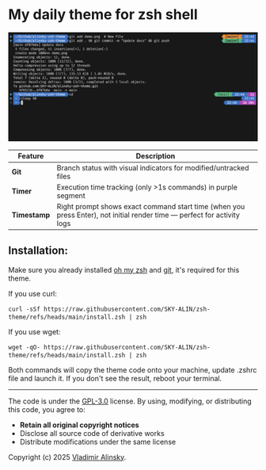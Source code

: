 # My daily theme for zsh shell

![Demo](demo.png)

| Feature               | Description                                                                                  |
|-----------------------|----------------------------------------------------------------------------------------------|
| **Git** | Branch status with visual indicators for modified/untracked files                            |
| **Timer**     | Execution time tracking (only >1s commands) in purple segment                                |
| **Timestamp** | Right prompt shows exact command start time (when you press Enter), not initial render time — perfect for activity logs |

## Installation:

Make sure you already installed [oh my zsh](https://ohmyz.sh/#install) and [git](https://git-scm.com/downloads), it's required for this theme.

If you use curl:

```shell
curl -sSf https://raw.githubusercontent.com/SKY-ALIN/zsh-theme/refs/heads/main/install.zsh | zsh
```

If you use wget:

```shell
wget -qO- https://raw.githubusercontent.com/SKY-ALIN/zsh-theme/refs/heads/main/install.zsh | zsh
```

Both commands will copy the theme code onto your machine, update .zshrc file and launch it. If you don't see the result, reboot your terminal.

---

The code is under the [GPL-3.0](https://github.com/SKY-ALIN/zsh-theme/blob/main/LICENSE) license. By using, modifying, or distributing this code, you agree to:  
- **Retain all original copyright notices**
- Disclose all source code of derivative works  
- Distribute modifications under the same license

Copyright (c) 2025 [Vladimir Alinsky](https://github.com/SKY-ALIN). 
